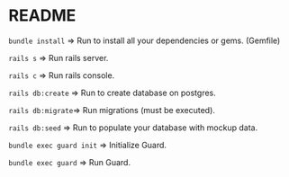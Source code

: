 # README

`bundle install` => Run to install all your dependencies or gems. (Gemfile)

`rails s` => Run rails server.

`rails c` => Run rails console.

`rails db:create` => Run to create database on postgres.

`rails db:migrate`=> Run migrations (must be executed).

`rails db:seed` => Run to populate your database with mockup data.

`bundle exec guard init` => Initialize Guard.

`bundle exec guard` => Run Guard.


